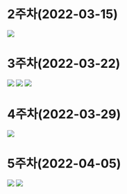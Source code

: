 # 2주차(2022-03-15)
<img width="" height="" src="./pic/2st.JPG"> </img>

# 3주차(2022-03-22)
<img width="" height="" src="./pic/1.PNG"> </img>
<img width="" height="" src="./pic/네이버.PNG"> </img>
<img width="" height="" src="./pic/이름걸기.PNG"> </img>

# 4주차(2022-03-29)
<img width="" height="" src="./pic/4주차.JPG"> </img>

# 5주차(2022-04-05)
<img width="" height="" src="./pic/5st_1.PNG"> </img>
<img width="" height="" src="./pic/5st_1.PNG"> </img>
